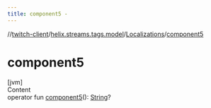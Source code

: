 ```yaml
---
title: component5 -
---
```

//[twitch-client](../../index.md)/[helix.streams.tags.model](../index.md)/[Localizations](index.md)/[component5](component5.md)



# component5  
[jvm]  
Content  
operator fun [component5](component5.md)(): [String](https://kotlinlang.org/api/latest/jvm/stdlib/kotlin/-string/index.html)?  



